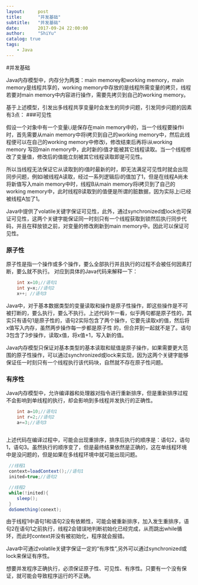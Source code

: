 ```yaml
---
layout:     post
title:      "并发基础"
subtitle:   "并发基础"
date:       2017-09-24 22:00:00
author:     "ShiYu"
catalog: true
tags:
    - Java
---
```

#并发基础

Java内存模型中，内存分为两类：main memorey和working memory，main memory是线程共享的，working memory中存放的是线程所需变量的拷贝，线程若要对main memory中内容进行操作，需要先拷贝到自己的working memory。

基于上述模型，引发出多线程共享变量时会发生的同步问题，引发同步问题的因素有3点：
###可见性 

假设一个对象中有一个变量i,i是保存在main memory中的，当一个线程要操作i时，首先需要从main memory中将i拷贝到自己的working memory中，然后此线程便可以在自己的working memory中修改i，修改结束后再将i从working memory 写回main memory中，此时新的i值才能被其它线程读取。当一个线程修改了变量值，修改后的值能立刻被其它线程读取即是可见性。

所以当线程无法保证它从读取到的i值时最新的时，即无法满足可见性时就会出现同步问题，例如i被线程A读取，经过一系列逻辑后i的值加了1，但是在线程A尚未将新值写入main memory中时，线程B从main memory将i拷贝到了自己的working memory中，此时线程B读取到的值便是所谓的脏数据，因为实际上i已经被线程A加了1。

Java中提供了volatile关键字保证可见性，此外，通过synchronized或lock也可保证可见性，这两个关键字能保证同一时刻只有一个线程获取到锁然后执行同步代码，并且在释放锁之前，对变量的修改刷新到main memory中。因此可以保证可见性。

### 原子性
原子性是指一个操作或多个操作，要么全部执行并且执行的过程不会被任何因素打断，要么就不执行。
对应到具体的Java代码来解释一下：
```java
	int x=10;//语句1
	int y=x;//语句2
	x++; //语句3
```

Java中，对于基本数据类型的变量读取和操作是原子性操作，即这些操作是不可被打断的，要么执行，要么不执行。上述代码乍一看，似乎两句都是原子性的，其实只有语句1是原子性的，语句2实际包含了两个操作，它要先读取x的值，然后将x值写入内存，虽然两步操作每一步都是原子性 的，但合并到一起就不是了。语句3包含了3步操作，读取x值，将x值+1，写入新的值。

Java内存模型只保证对基本类型的基本读取和赋值是原子操作，如果需要更大范围的原子性操作，可以通过synchronized或lock来实现，因为这两个关键字能够保证任一时刻只有一个线程执行该代码块，自然就不存在原子性问题。

### 有序性
Java内存模型中，允许编译器和处理器对指令进行重新排序，但是重新排序过程不会影响到单线程的执行，却会影响到多线程并发执行的正确性。

```java
	int a=10;//语句1
	int r=2;//语句2
	a+=3;//语句3
	
```

上述代码在编译过程中，可能会出现重排序，排序后执行的顺序是：语句2，语句1，语句3。虽然执行的顺序变了，但是最终结果依然是正确的，这在单线程环境中是没问题的，但是如果在多线程环境中就可能出现问题。

```java
 //线程1
 context=loadContext();//语句1
 inited=true;//语句2

 //线程2
 while(!inited){
 	sleep();
 }
 doSomething(conext);
```
由于线程1中语句1和语句2没有依赖性，可能会被重新排序，加入发生重排序，语句2在语句1之前执行，线程2会错误地判断初始化已经完成，从而跳出while循环，而此时context并没有被初始化，程序就会报错。

Java中可通过volatile关键字保证一定的“有序性”,另外可以通过synchronized或lock来保证有序性。

想要并发程序正确执行，必须保证原子性、可见性、有序性。只要有一个没有保证，就可能会导致程序运行的不正确。

